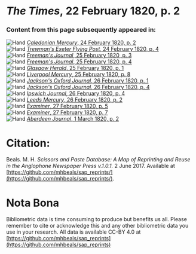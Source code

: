 # *The Times*, 22 February 1820, p. 2  
  
### Content from this page subsequently appeared in:  
![Hand](http://scissorsandpaste.net/wp-content/uploads/2017/06/smallhandpointer.png) [*Caledonian Mercury*, 24 February 1820, p. 2](https://mhbeals.github.io/sap_html/Caledonian-Mercury/Caledonian-Mercury-24-February-1820-p-2)  
![Hand](http://scissorsandpaste.net/wp-content/uploads/2017/06/smallhandpointer.png) [*Trewman's Exeter Flying Post*, 24 February 1820, p. 4](https://mhbeals.github.io/sap_html/Trewman's-Exeter-Flying-Post/Trewman's-Exeter-Flying-Post-24-February-1820-p-4)  
![Hand](http://scissorsandpaste.net/wp-content/uploads/2017/06/smallhandpointer.png) [*Freeman's Journal*, 25 February 1820, p. 3](https://mhbeals.github.io/sap_html/Freeman's-Journal/Freeman's-Journal-25-February-1820-p-3)  
![Hand](http://scissorsandpaste.net/wp-content/uploads/2017/06/smallhandpointer.png) [*Freeman's Journal*, 25 February 1820, p. 4](https://mhbeals.github.io/sap_html/Freeman's-Journal/Freeman's-Journal-25-February-1820-p-4)  
![Hand](http://scissorsandpaste.net/wp-content/uploads/2017/06/smallhandpointer.png) [*Glasgow Herald*, 25 February 1820, p. 1](https://mhbeals.github.io/sap_html/Glasgow-Herald/Glasgow-Herald-25-February-1820-p-1)  
![Hand](http://scissorsandpaste.net/wp-content/uploads/2017/06/smallhandpointer.png) [*Liverpool Mercury*, 25 February 1820, p. 8](https://mhbeals.github.io/sap_html/Liverpool-Mercury/Liverpool-Mercury-25-February-1820-p-8)  
![Hand](http://scissorsandpaste.net/wp-content/uploads/2017/06/smallhandpointer.png) [*Jackson's Oxford Journal*, 26 February 1820, p. 1](https://mhbeals.github.io/sap_html/Jackson's-Oxford-Journal/Jackson's-Oxford-Journal-26-February-1820-p-1)  
![Hand](http://scissorsandpaste.net/wp-content/uploads/2017/06/smallhandpointer.png) [*Jackson's Oxford Journal*, 26 February 1820, p. 4](https://mhbeals.github.io/sap_html/Jackson's-Oxford-Journal/Jackson's-Oxford-Journal-26-February-1820-p-4)  
![Hand](http://scissorsandpaste.net/wp-content/uploads/2017/06/smallhandpointer.png) [*Ipswich Journal*, 26 February 1820, p. 4](https://mhbeals.github.io/sap_html/Ipswich-Journal/Ipswich-Journal-26-February-1820-p-4)  
![Hand](http://scissorsandpaste.net/wp-content/uploads/2017/06/smallhandpointer.png) [*Leeds Mercury*, 26 February 1820, p. 2](https://mhbeals.github.io/sap_html/Leeds-Mercury/Leeds-Mercury-26-February-1820-p-2)  
![Hand](http://scissorsandpaste.net/wp-content/uploads/2017/06/smallhandpointer.png) [*Examiner*, 27 February 1820, p. 5](https://mhbeals.github.io/sap_html/Examiner/Examiner-27-February-1820-p-5)  
![Hand](http://scissorsandpaste.net/wp-content/uploads/2017/06/smallhandpointer.png) [*Examiner*, 27 February 1820, p. 7](https://mhbeals.github.io/sap_html/Examiner/Examiner-27-February-1820-p-7)  
![Hand](http://scissorsandpaste.net/wp-content/uploads/2017/06/smallhandpointer.png) [*Aberdeen Journal*, 1 March 1820, p. 2](https://mhbeals.github.io/sap_html/Aberdeen-Journal/Aberdeen-Journal-1-March-1820-p-2)  


# Citation: 

Beals. M. H. *Scissors and Paste Database: A Map of Reprinting and Reuse in the Anglophone Newspaper Press v.1.0.1.* 2 June 2017. Available at [https://github.com/mhbeals/sap_reprints/](https://github.com/mhbeals/sap_reprints/). 

# Nota Bona

Bibliometric data is time consuming to produce but benefits us all. Please remember to cite or acknowledge this and any other bibliometric data you use in your research. All data is available CC-BY 4.0 at [https://github.com/mhbeals/sap_reprints](https://github.com/mhbeals/sap_reprints)